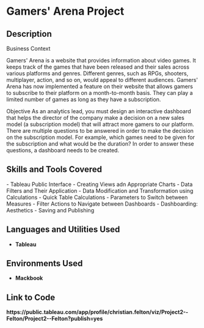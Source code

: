 <h1>Gamers' Arena Project</h1>

<h2>Description</h2>
Business Context

Gamers' Arena is a website that provides information about video games. It keeps track of the games that have been released and their sales across various platforms and genres. Different genres, such as RPGs, shooters, multiplayer, action, and so on, would appeal to different audiences. Gamers' Arena has now implemented a feature on their website that allows gamers to subscribe to their platform on a month-to-month basis. They can play a limited number of games as long as they have a subscription.

Objective
As an analytics lead, you must design an interactive dashboard that helps the director of the company make a decision on a new sales model (a subscription model) that will attract more gamers to our platform. There are multiple questions to be answered in order to make the decision on the subscription model. For example, which games need to be given for the subscription and what would be the duration? In order to answer these questions, a dashboard needs to be created.
<br />

<h2>Skills and Tools Covered</h2>
- Tableau Public Interface</b> 
- Creating Views adn Appropriate Charts</b>
- Data Filters and Their Application</b>
- Data Modification and Transformation using Calculations</b> 
- Quick Table Calculations</b>
- Parameters to Switch between Measures</b>
- Filter Actions to Navigate between Dashboards</b> 
- Dashboarding: Aesthetics</b>
- Saving and Publishing</b>


<h2>Languages and Utilities Used</h2>

- <b>Tableau</b> 

<h2>Environments Used </h2>

- <b>Mackbook</b>

<h2>Link to Code </h2>
<b>https://public.tableau.com/app/profile/christian.felton/viz/Project2--Felton/Project2--Felton?publish=yes</b> 

<!--
 ```diff
- text in red
+ text in green
! text in orange
# text in gray
@@ text in purple (and bold)@@
```
--!>
